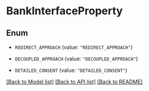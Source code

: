 # BankInterfaceProperty

## Enum


* `REDIRECT_APPROACH` (value: `"REDIRECT_APPROACH"`)

* `DECOUPLED_APPROACH` (value: `"DECOUPLED_APPROACH"`)

* `DETAILED_CONSENT` (value: `"DETAILED_CONSENT"`)


[[Back to Model list]](../README.md#documentation-for-models) [[Back to API list]](../README.md#documentation-for-api-endpoints) [[Back to README]](../README.md)


